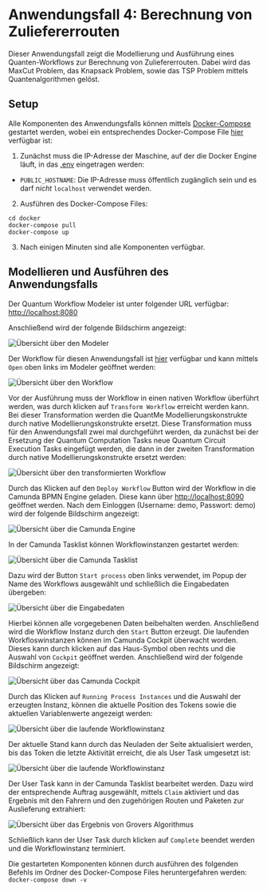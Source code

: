 # Anwendungsfall 4: Berechnung von Zuliefererrouten


Dieser Anwendungsfall zeigt die Modellierung und Ausführung eines Quanten-Workflows zur Berechnung von Zuliefererrouten.
Dabei wird das MaxCut Problem, das Knapsack Problem, sowie das TSP Problem mittels Quantenalgorithmen gelöst.

## Setup

Alle Komponenten des Anwendungsfalls können mittels [Docker-Compose](https://docs.docker.com/compose/) gestartet werden, wobei ein entsprechendes Docker-Compose File [hier](./docker/docker-compose.yml) verfügbar ist:

1. Zunächst muss die IP-Adresse der Maschine, auf der die Docker Engine läuft, in das [.env](./docker/.env) eingetragen werden:
  * ``PUBLIC_HOSTNAME``: Die IP-Adresse muss öffentlich zugänglich sein und es darf *nicht* ``localhost`` verwendet werden.

2. Ausführen des Docker-Compose Files:
```
cd docker
docker-compose pull
docker-compose up
```
3. Nach einigen Minuten sind alle Komponenten verfügbar.

## Modellieren und Ausführen des Anwendungsfalls

Der Quantum Workflow Modeler ist unter folgender URL verfügbar: [http://localhost:8080](http://localhost:8080)

Anschließend wird der folgende Bildschirm angezeigt:

![Übersicht über den Modeler](./docs/modeler-overview.jpg)

Der Workflow für diesen Anwendungsfall ist [hier](./workflow/grover-workflow.bpmn) verfügbar und kann mittels ``Open`` oben links im Modeler geöffnet werden:

![Übersicht über den Workflow](./docs/workflow-overview.jpg)

Vor der Ausführung muss der Workflow in einen nativen Workflow überführt werden, was durch klicken auf ``Transform Workflow`` erreicht werden kann.
Bei dieser Transformation werden die QuantMe Modellierungskonstrukte durch native Modellierungskonstrukte ersetzt.
Diese Transformation muss für den Anwendungsfall zwei mal durchgeführt werden, da zunächst bei der Ersetzung der Quantum Computation Tasks neue Quantum Circuit Execution Tasks eingefügt werden, die dann in der zweiten Transformation durch native Modellierungskonstrukte ersetzt werden:

![Übersicht über den transformierten Workflow](./docs/workflow-transformed.jpg)

Durch das Klicken auf den ``Deploy Workflow`` Button wird der Workflow in die Camunda BPMN Engine geladen.
Diese kann über [http://localhost:8090](http://localhost:8090) geöffnet werden.
Nach dem Einloggen (Username: demo, Passwort: demo) wird der folgende Bildschirm angezeigt:

![Übersicht über die Camunda Engine](./docs/camunda-overview.jpg)

In der Camunda Tasklist können Workflowinstanzen gestartet werden:

![Übersicht über die Camunda Tasklist](./docs/camunda-tasklist.jpg)

Dazu wird der Button ``Start process`` oben links verwendet, im Popup der Name des Workflows ausgewählt und schließlich die Eingabedaten übergeben:

![Übersicht über die Eingabedaten](./docs/tasklist-input.jpg)

Hierbei können alle vorgegebenen Daten beibehalten werden.
Anschließend wird die Workflow Instanz durch den ``Start`` Button erzeugt.
Die laufenden Workfloswinstanzen können im Camunda Cockpit überwacht worden.
Dieses kann durch klicken auf das Haus-Symbol oben rechts und die Auswahl von ``Cockpit`` geöffnet werden.
Anschließend wird der folgende Bildschirm angezeigt:

![Übersicht über das Camunda Cockpit](./docs/cockpit-overview.jpg)

Durch das Klicken auf ``Running Process Instances`` und die Auswahl der erzeugten Instanz, können die aktuelle Position des Tokens sowie die aktuellen Variablenwerte angezeigt werden:

![Übersicht über die laufende Workflowinstanz](./docs/cockpit-instance.jpg)

Der aktuelle Stand kann durch das Neuladen der Seite aktualisiert werden, bis das Token die letzte Aktivität erreicht, die als User Task umgesetzt ist:

![Übersicht über die laufende Workflowinstanz](./docs/final-task.jpg)

Der User Task kann in der Camunda Tasklist bearbeitet werden.
Dazu wird der entsprechende Auftrag ausgewählt, mittels ``Claim`` aktiviert und das Ergebnis mit den Fahrern und den zugehörigen Routen und Paketen zur Auslieferung extrahiert:

![Übersicht über das Ergebnis von Grovers Algorithmus](./docs/tasklist-result.jpg)

Schließlich kann der User Task durch klicken auf ``Complete`` beendet werden und die Workflowinstanz terminiert.

Die gestarteten Komponenten können durch ausführen des folgenden Befehls im Ordner des Docker-Compose Files heruntergefahren werden: ``docker-compose down -v``